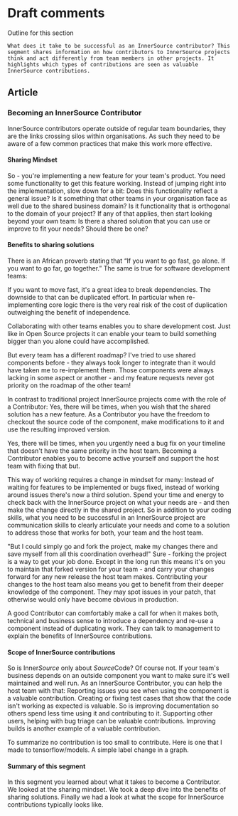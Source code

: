 # Draft comments

Outline for this section

    What does it take to be successful as an InnerSource contributor? This segment shares information on how contributors to InnerSource projects think and act differently from team members in other projects. It highlights which types of contributions are seen as valuable InnerSource contributions.

## Article

### Becoming an InnerSource Contributor

InnerSource contributors operate outside of regular team boundaries, they are the links crossing silos within organisations. As such they need to be aware of a few common practices that make this work more effective.

#### Sharing Mindset

So - you're implementing a new feature for your team's product. You need some functionality to get this feature working. Instead of jumping right into the implementation, slow down for a bit: Does this functionality reflect a general issue? Is it something that other teams in your organisation face as well due to the shared business domain? Is it functionality that is orthogonal to the domain of your project? If any of that applies, then start looking beyond your own team: Is there a shared solution that you can use or improve to fit your needs? Should there be one?

#### Benefits to sharing solutions

There is an African proverb stating that “If you want to go fast, go alone. If you want to go far, go together.” The same is true for software development teams:

If you want to move fast, it's a great idea to break dependencies. The downside to that can be duplicated effort. In particular when re-implementing core logic there is the very real risk of the cost of duplication outweighing the benefit of independence.

Collaborating with other teams enables you to share development cost. Just like in Open Source projects it can enable your team to build something bigger than you alone could have accomplished.

But every team has a different roadmap? I've tried to use shared components before - they always took longer to integrate than it would have taken me to re-implement them. Those components were always lacking in some aspect or another - and my feature requests never got priority on the roadmap of the other team!

In contrast to traditional project InnerSource projects come with the role of a Contributor: Yes, there will be times, when you wish that the shared solution has a new feature. As a Contributor you have the freedom to checkout the source code of the component, make modifications to it and use the resulting improved version.

Yes, there will be times, when you urgently need a bug fix on your timeline that doesn't have the same priority in the host team. Becoming a Contributor enables you to become active yourself and support the host team with fixing that but.

This way of working requires a change in mindset for many: Instead of waiting for features to be implemented or bugs fixed, instead of working around issues there's now a third solution. Spend your time and energy to check back with the InnerSource project on what your needs are - and then make the change directly in the shared project. So in addition to your coding skills, what you need to be successful in an InnerSource project are communication skills to clearly articulate your needs and come to a solution to address those that works for both, your team and the host team.

"But I could simply go and fork the project, make my changes there and save myself from all this coordination overhead!" Sure - forking the project is a way to get your job done. Except in the long run this means it's on you to maintain that forked version for your team - and carry your changes forward for any new release the host team makes. Contributing your changes to the host team also means you get to benefit from their deeper knowledge of the component. They may spot issues in your patch, that otherwise would only have become obvious in production.

A good Contributor can comfortably make a call for when it makes both, technical and business sense to introduce a dependency and re-use a component instead of duplicating work. They can talk to management to explain the benefits of InnerSource contributions.

#### Scope of InnerSource contributions

So is Inner*Source* only about *Source*Code? Of course not. If your team's business depends on an outside component you want to make sure it's well maintained and well run. As an InnerSource Contributor, you can help the host team with that: Reporting issues you see when using the component is a valuable contribution. Creating or fixing test cases that show that the code isn't working as expected is valuable. So is improving documentation so others spend less time using it and contributing to it. Supporting other users, helping with bug triage can be valuable contributions. Improving builds is another example of a valuable contribution. 

To summarize no contribution is too small to contribute. Here is one that I made to tensorflow/models. A simple label change in a graph.

#### Summary of this segment

In this segment you learned about what it takes to become a Contributor. We looked at the sharing mindset. We took a deep dive into the benefits of sharing solutions. Finally we had a look at what the scope for InnerSource contributions typically looks like.
